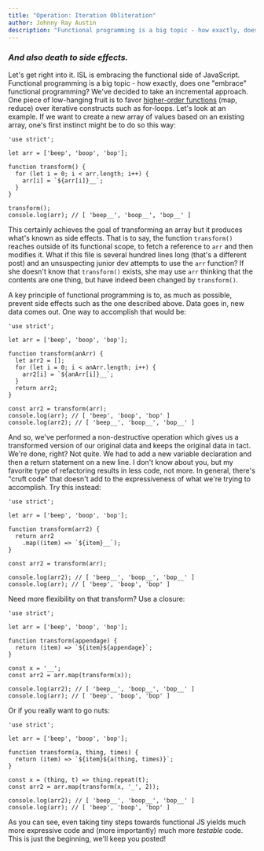 ```yaml
---
title: "Operation: Iteration Obliteration"
author: Johnny Ray Austin
description: "Functional programming is a big topic - how exactly, does one embrace functional programming? At ISL, we've decided to take an incremental approach."
---
```


### *And also death to side effects.*

Let's get right into it. ISL is embracing the functional side of JavaScript. Functional programming is a big topic  - how exactly, does one "embrace" functional programming? We've decided to take an incremental approach. One piece of low-hanging fruit is to favor [higher-order functions](https://en.wikipedia.org/wiki/Higher-order_function) (map, reduce) over iterative constructs such as for-loops. Let's look at an example. If we want to create a new array of values based on an existing array, one's first instinct might be to do so this way:

```
'use strict';

let arr = ['beep', 'boop', 'bop'];

function transform() {
  for (let i = 0; i < arr.length; i++) {
    arr[i] = `${arr[i]}__`;
  }
}

transform();
console.log(arr); // [ 'beep__', 'boop__', 'bop__' ]
```

This certainly achieves the goal of transforming an array but it produces what's known as side effects. That is to say, the function `transform()` reaches outside of its functional scope, to fetch a reference to `arr` and then modifies it. What if this file is several hundred lines long (that's a different post) and an unsuspecting junior dev attempts to use the `arr` function? If she doesn't know that `transform()` exists, she may use `arr` thinking that the contents are one thing, but have indeed been changed by `transform()`.

A key principle of functional programming is to, as much as possible, prevent side effects such as the one described above. Data goes in, new data comes out. One way to accomplish that would be:

```
'use strict';

let arr = ['beep', 'boop', 'bop'];

function transform(anArr) {
  let arr2 = [];
  for (let i = 0; i < anArr.length; i++) {
    arr2[i] = `${anArr[i]}__`;
  }
  return arr2;
}

const arr2 = transform(arr);
console.log(arr); // [ 'beep', 'boop', 'bop' ]
console.log(arr2); // [ 'beep__', 'boop__', 'bop__' ]
```

And so, we've performed a non-destructive operation which gives us a transformed version of our original data and keeps the original data in tact. We're done, right? Not quite. We had to add a new variable declaration and then a return statement on a new line. I don't know about you, but my favorite type of refactoring results in less code, not more. In general, there's "cruft code" that doesn't add to the expressiveness of what we're trying to accomplish. Try this instead:

```
'use strict';

let arr = ['beep', 'boop', 'bop'];

function transform(arr2) {
  return arr2
    .map((item) => `${item}__`);
}

const arr2 = transform(arr);

console.log(arr2); // [ 'beep__', 'boop__', 'bop__' ]
console.log(arr); // [ 'beep', 'boop', 'bop' ]
```

Need more flexibility on that transform? Use a closure:

```
'use strict';

let arr = ['beep', 'boop', 'bop'];

function transform(appendage) {
  return (item) => `${item}${appendage}`;
}

const x = '__';
const arr2 = arr.map(transform(x));

console.log(arr2); // [ 'beep__', 'boop__', 'bop__' ]
console.log(arr); // [ 'beep', 'boop', 'bop' ]
```

Or if you really want to go nuts:

```
'use strict';

let arr = ['beep', 'boop', 'bop'];

function transform(a, thing, times) {
  return (item) => `${item}${a(thing, times)}`;
}

const x = (thing, t) => thing.repeat(t);
const arr2 = arr.map(transform(x, '_', 2));

console.log(arr2); // [ 'beep__', 'boop__', 'bop__' ]
console.log(arr); // [ 'beep', 'boop', 'bop' ]
```

As you can see, even taking tiny steps towards functional JS yields much more expressive code and (more importantly) much more *testable* code. This is just the beginning, we'll keep you posted!
